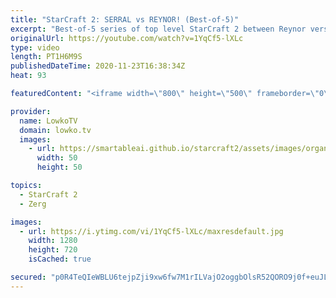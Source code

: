 ```yaml
---
title: "StarCraft 2: SERRAL vs REYNOR! (Best-of-5)"
excerpt: "Best-of-5 series of top level StarCraft 2 between Reynor versus Serral.  Serral cheesing: https://youtu.be/6F0UJmOXW3U  Become a YouTube member: https://lowko.tv/join Support my work on Patreon: http://www.patreon.com/lowkotv  My second channel: http://lowko.tv/morelowko Lowko Merch: http://lowko.tv/merch"
originalUrl: https://youtube.com/watch?v=1YqCf5-lXLc
type: video
length: PT1H6M9S
publishedDateTime: 2020-11-23T16:38:34Z
heat: 93

featuredContent: "<iframe width=\"800\" height=\"500\" frameborder=\"0\" src=\"https://www.youtube.com/embed/1YqCf5-lXLc\" allow=\"accelerometer; autoplay; encrypted-media; gyroscope; picture-in-picture\" allowfullscreen></iframe>"

provider:
  name: LowkoTV
  domain: lowko.tv
  images:
    - url: https://smartableai.github.io/starcraft2/assets/images/organizations/lowko.tv-50x50.jpg
      width: 50
      height: 50

topics:
  - StarCraft 2
  - Zerg

images:
  - url: https://i.ytimg.com/vi/1YqCf5-lXLc/maxresdefault.jpg
    width: 1280
    height: 720
    isCached: true

secured: "p0R4TeQIeWBLU6tejpZji9xw6fw7M1rILVajO2oggbOlsR52QORO9j0f+euJLm68FdbtLxYrAsl+/KzF/sf5O0eBRoi1L8q0RL1CdK6br8M1rxQuQx4C6oMBh1u5XKCn52rwaAuDDq/KgeFL9kkuXqtJORql9w4i4Tr6fpQHrfWEUUCnFdrEklG/ETNpDTt/xp/mbU04KYZ943Snp/ysJOWSiLBPgfjAPPaEGTQfdpEPJtOspp/mQhwm9LUCKk5azkW1dZsBwkgQiBMbr7VhEJlmVzvg6PUF+n1NjxqACNaHRLk8iV0FJ/eUZKyzRcmr2KtubUQCXs6jFphG9pzqdTo+0pfIZmwgDwA+yJQwOFtAqEHqTQqbTfJrayp6wGagvY6O8xWsCGcxroJUj/28fm1YEfgDfI7wVfrFZsPRrKLFB1LKypuKBWOXX8UYtVcG;oFVZPtJ7tedfkOxVOW8CAA=="
---
```


